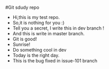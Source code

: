 #Git sdudy repo

- Hi,this is my test repo.
- So,it is nothing for you :)
- Tell you a secret, I write this in dev branch !
- And this is write in master branch.
- Git is good! 
- Sunrise! 
- Do something cool in dev
- Today is the right day.
- This is the bug fixed in issue-101 branch
